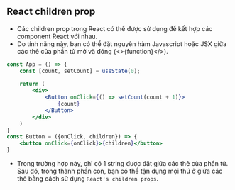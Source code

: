 ## React children prop

- Các children prop trong React có thể được sử dụng để kết hợp các component React với nhau.
- Do tính năng này, bạn có thể đặt nguyên hàm Javascript hoặc JSX giữa các thẻ của phần tử mở và đóng (<>{function}</>).

```jsx
const App = () => {
    const [count, setCount] = useState(0);
    
    return (
        <div>
            <Button onClick={() => setCount(count + 1)}>
                {count}
            </Button>
        </div>
    )
}
const Button = ({onClick, children}) => {
    <button onClick={onClick}>{children}</button>
}
```
- Trong trường hợp này, chỉ có 1 string được đặt giữa các thẻ của phần tử. Sau đó, trong thành phần con, bạn có thể tận dụng mọi thứ ở giữa các thẻ bằng cách sử dụng `React's children props`.